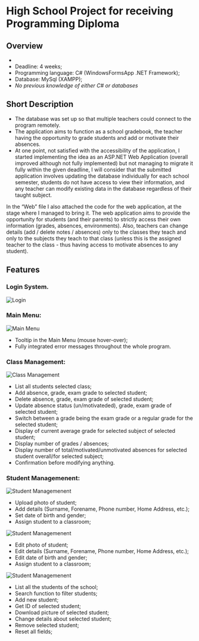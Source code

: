 # High School Project for receiving Programming Diploma
## Overview
- 
- Deadline: 4 weeks;
- Programming language: C# (WindowsFormsApp .NET Framework); 
- Database: MySql (XAMPP);
- *No previous knowledge of either C# or databases*

## Short Description
- The database was set up so that multiple teachers could connect to the program remotely.
- The application aims to function as a school gradebook, the teacher having the opportunity to grade students and add or motivate their absences. 
- At one point, not satisfied with the accessibility of the application, I started implementing the idea as an ASP.NET Web Application (overall improved although not fully implemented) but not managing to migrate it fully within the given deadline, I will consider that the submitted application involves updating the database individually for each school semester, students do not have access to view their information, and any teacher can modify existing data in the database regardless of their taught subject.

In the “Web” file I also attached the code for the web application, at the stage where I managed to bring it. The web application aims to provide the opportunity for students (and their parents) to strictly access their own information (grades, absences, environments). Also, teachers can change details (add / delete notes / absences) only to the classes they teach and only to the subjects they teach to that class (unless this is the assigned teacher to the class - thus having access to motivate absences to any student).

## Features
### Login System.
![Login](/images/login.PNG)

### Main Menu:
![Main Menu](/images/main_menu.PNG)
  - Tooltip in the Main Menu (mouse hover-over);
  - Fully integrated error messages throughout the whole program.

### Class Management:
![Class Management](/images/class_management.PNG)
  - List all students selected class;
  - Add absence, grade, exam grade to selected student;
  - Delete absence, grade, exam grade of selected student;
  - Update absence status (un/motivateded), grade, exam grade of selected student;
  - Switch between a grade being the exam grade or a regular grade for the selected student;
  - Display of current average grade for selected subject of selected student;
  - Display number of grades / absences;
  - Display number of total/motivated/unmotivated absences for selected student overall/for selected subject; 
  - Confirmation before modifying anything.

### Student Managemenent:
![Student Managemenent](/images/add_student.PNG)
  - Upload photo of student;
  - Add details (Surname, Forename, Phone number, Home Address, etc.);
  - Set date of birth and gender;
  - Assign student to a classroom;
  
![Student Managemenent](/images/manage_student.PNG)
  - Edit photo of student;
  - Edit details (Surname, Forename, Phone number, Home Address, etc.);
  - Edit date of birth and gender;
  - Assign student to a classroom;

![Student Managemenent](/images/search_edit_delete_students.PNG)
  - List all the students of the school;
  - Search function to filter students;
  - Add new student;
  - Get ID of selected student;
  - Download picture of selected student;
  - Change details about selected student;
  - Remove selected student;
  - Reset all fields;
